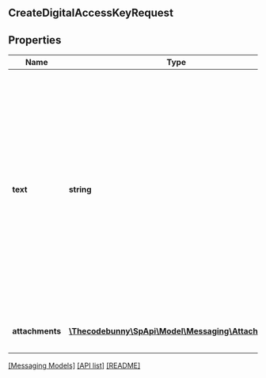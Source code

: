## CreateDigitalAccessKeyRequest

## Properties

Name | Type | Description | Notes
------------ | ------------- | ------------- | -------------
**text** | **string** | The text to be sent to the buyer. Only links related to the digital access key are allowed. Do not include HTML or email addresses. The text must be written in the buyer&#39;s language of preference, which can be retrieved from the GetAttributes operation. | [optional]
**attachments** | [**\Thecodebunny\SpApi\Model\Messaging\Attachment[]**](Attachment.md) | Attachments to include in the message to the buyer. | [optional]

[[Messaging Models]](../) [[API list]](../../Api) [[README]](../../../README.md)
